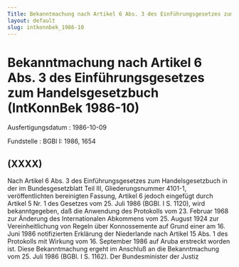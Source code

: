 ```yaml
---
Title: Bekanntmachung nach Artikel 6 Abs. 3 des Einführungsgesetzes zum Handelsgesetzbuch
layout: default
slug: intkonnbek_1986-10
---
```


# Bekanntmachung nach Artikel 6 Abs. 3 des Einführungsgesetzes zum Handelsgesetzbuch (IntKonnBek 1986-10)

Ausfertigungsdatum
:   1986-10-09

Fundstelle
:   BGBl I: 1986, 1654



## (XXXX)

Nach Artikel 6 Abs. 3 des Einführungsgesetzes zum Handelsgesetzbuch in
der im Bundesgesetzblatt Teil III, Gliederungsnummer 4101-1,
veröffentlichten bereinigten Fassung, Artikel 6 jedoch eingefügt durch
Artikel 5 Nr. 1 des Gesetzes vom 25. Juli 1986 (BGBl. I S. 1120), wird
bekanntgegeben, daß die Anwendung des Protokolls vom 23. Februar 1968
zur Änderung des Internationalen Abkommens vom 25. August 1924 zur
Vereinheitlichung von Regeln über Konnossemente auf Grund einer am 16.
Juni 1986 notifizierten Erklärung der
Niederlande              nach Artikel 15 Abs. 1 des Protokolls
mit Wirkung vom 16. September 1986
auf Aruba erstreckt worden ist.
Diese Bekanntmachung ergeht im Anschluß an die Bekanntmachung vom 25.
Juli 1986 (BGBl. I S. 1162).
Der Bundesminister der Justiz

